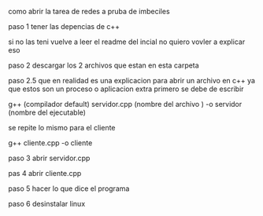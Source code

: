 como abrir la tarea de redes a pruba de imbeciles

paso 1 tener las depencias de c++

si no las teni vuelve a leer el readme del incial no quiero vovler a explicar eso

paso 2 descargar los 2 archivos que estan en esta carpeta 

paso 2.5 que en realidad es una explicacion para abrir un archivo en c++
ya que estos son un proceso o aplicacion extra 
primero se debe de escribir

g++ (compilador default) servidor.cpp (nombre del archivo ) -o servidor (nombre del ejecutable)

se repite lo mismo para el cliente

g++ cliente.cpp -o cliente

paso 3 abrir servidor.cpp

pas 4 abrir cliente.cpp

paso 5 hacer lo que dice el programa

paso 6 desinstalar linux
